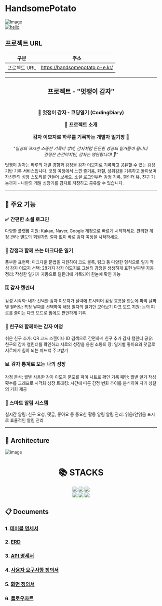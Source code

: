 # **HandsomePotato**
![Image](https://github.com/user-attachments/assets/1a59131d-f137-4ff2-9ea5-cf4991ca39ae)
<br>
[![hello](https://myhits.vercel.app/api/hit/https%3A%2F%2Fmyhits.vercel.app?color=blue&label=hello&size=small)](https://myhits.vercel.app)
## 프로젝트 URL
| 구분       | 주소                                                        |
|----------|-------------------------------------------------------------|
| 프로젝트 URL | https://handsomepotato.p-e.kr/ |
_____________________________________________________________________________

<h2 align="center">
    프로젝트 - "멋쟁이 감자"
</h2>

<h3 align="center">
<br>
🥔 멋쟁이 감자 - 코딩일기 (CodingDiary)
<br>

📖 프로젝트 소개

감자 이모지로 하루를 기록하는 개발자 일기장 🌱
</h3>

<p align="center">
  <i>"일상의 작지만 소중한 기록이 쌓여, 감자처럼 든든한 성장의 밑거름이 됩니다.
  <br>감정은 순간이지만, 감자는 영원합니다! 🥔"</i>
</p>

멋쟁이 감자는 하루의 개발 경험과 감정을 감자 이모지로 기록하고 공유할 수 있는 감성 기반 기록 서비스입니다. 코딩 여정에서 느낀 즐거움, 좌절, 성취감을 기록하고 돌아보며 자신만의 성장 스토리를 만들어 보세요. 소셜 로그인부터 감정 기록, 캘린더 뷰, 친구 기능까지 - 나만의 개발 성장기를 감자로 저장하고 공유할 수 있습니다.
<br>
_____________________________________________________________________________

## 🚀 주요 기능

### ✅ 간편한 소셜 로그인

다양한 플랫폼 지원: Kakao, Naver, Google 계정으로 빠르게 시작하세요.
편리한 계정 관리: 별도의 회원가입 절차 없이 바로 감자 여정을 시작하세요.

### 📝 감정과 함께 쓰는 마크다운 일기

풍부한 표현력: 마크다운 문법을 지원하여 코드 블록, 링크 등 다양한 형식으로 일기 작성
감자 이모지 선택: 28가지 감자 이모지로 그날의 감정을 생생하게 표현
날짜별 자동 정리: 작성한 일기가 자동으로 캘린더에 기록되어 한눈에 확인 가능

### 🗓️ 감자 캘린더

감성 시각화: 내가 선택한 감자 이모지가 달력에 표시되어 감정 흐름을 한눈에 파악
날짜별 필터링: 특정 날짜를 선택하여 해당 일자의 일기만 모아보기
다크 모드 지원: 눈의 피로를 줄이는 다크 모드로 밤에도 편안하게 기록

### 👫 친구와 함께하는 감자 여정

쉬운 친구 추가: QR 코드 스캔이나 ID 검색으로 간편하게 친구 추가
감자 캘린더 공유: 친구의 감자 캘린더를 확인하고 서로의 성장을 응원
소통의 장: 일기별 좋아요와 댓글로 서로에게 힘이 되는 피드백 주고받기

### 📊 감자 통계로 보는 나의 성장

감정 분석: 월별 사용한 감자 이모지 분포를 파이 차트로 확인
기록 패턴: 월별 일기 작성 횟수를 그래프로 시각화
성장 트래킹: 시간에 따른 감정 변화 추이를 분석하여 자기 성찰의 기회 제공

### 🔔 스마트 알림 시스템

실시간 알림: 친구 요청, 댓글, 좋아요 등 중요한 활동 알림
알림 관리: 읽음/안읽음 표시로 효율적인 알림 관리
<br>
_____________________________________________________________________________

## **🔱 Architecture**
![image](https://github.com/user-attachments/assets/ebd7d482-97b5-454d-be5d-1073682e4c90)
<div align=center><h1>📚 STACKS</h1></div>

<div align=center> 
    <img src="https://img.shields.io/badge/python-4169e1?style=for-the-badge&logo=python&logoColor=white"> 
    <img src="https://img.shields.io/badge/django-092E20?style=for-the-badge&logo=django&logoColor=white">
    <img src="https://img.shields.io/badge/github-181717?style=for-the-badge&logo=github&logoColor=white">
    <br>
    <img src="https://img.shields.io/badge/git-F05032?style=for-the-badge&logo=git&logoColor=white"> 
    <img src="https://img.shields.io/badge/postgresql-4479A1?style=for-the-badge&logo=postgresql&logoColor=white">
    <img src="https://img.shields.io/badge/amazonaws-232F3E?style=for-the-badge&logo=amazonaws&logoColor=white">
</div>

<h2>📋 Documents</h2>

### 1. [테이블 명세서](https://www.notion.so/1d8caf5650aa806abf75fdc5a7f720ed)
### 2. [ERD](https://www.erdcloud.com/d/gAKrEjuk6ECJdp2RL)
### 3. [API 명세서](https://docs.google.com/spreadsheets/d/1TPVanhpBEOxsP9YJ_7vGjBw8hk6eE8Ff28uk38PpqBk/edit?gid=0#gid=0)
### 4. [사용자 요구사항 정의서](https://www.notion.so/1f9caf5650aa80bd96dcc8d443129543?pvs=4)
### 5. [화면 정의서](https://www.figma.com/design/P2UJYNcY9nlpEPGqF5oKOF/Untitled1?node-id=225-21539&t=ukzA1D7kOnQm6n8k-1)
### 6. [플로우차트](https://www.figma.com/design/P2UJYNcY9nlpEPGqF5oKOF/Untitled1?node-id=225-21539&t=ukzA1D7kOnQm6n8k-1)
